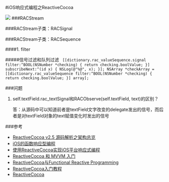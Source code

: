 #iOS响应式编程之ReactiveCocoa

![](http://limboy.me/image/FRP_ReactiveCocoa_large.png)
###RACStream

###RACStream子类：RACSignal

###RACStream子类：RACSequence

####1. filter

#####信号过滤和队列过滤
	```	
	[[dictionary.rac_valueSequence.signal filter:^BOOL(NSNumber *checking) {
             return checking.boolValue;
             }] subscribeNext:^(id x) {
             NSLog(@"%@", x);
             }];
	NSArray *checkArray = [[dictionary.rac_valueSequence filter:^BOOL(NSNumber *checking) {
                return checking.boolValue;
            }] array];
    ```

###问题
1. self.textField.rac_textSignal和RACObserve(self.textField, text)的区别？
	
	答：从源码中可以知道前者是textField文字改变的delegate发出的信号，而后者是对textField对象的text赋值变化时发出的信号

###参考
* [ReactiveCocoa v2.5 源码解析之架构总览](http://blog.leichunfeng.com/blog/2015/12/25/reactivecocoa-v2-dot-5-yuan-ma-jie-xi-zhi-jia-gou-zong-lan/)
* [iOS的函数响应型编程](https://kevinhm.gitbooks.io/functionalreactiveprogrammingonios/content/)
* [使用ReactiveCocoa实现iOS平台响应式编程](http://www.itiger.me/?p=38)
* [ReactiveCocoa 和 MVVM 入门](http://yulingtianxia.com/blog/2015/05/21/ReactiveCocoa-and-MVVM-an-Introduction/)
* [ReactiveCocoa与Functional Reactive Programming](http://limboy.me/ios/2013/06/19/frp-reactivecocoa.html)
* [ReactiveCocoa入门教程](http://www.cocoachina.com/ios/20150123/10994.html)
* [ReactiveCocoa](http://www.ios122.com/2015/10/reactivecocoa/)